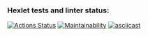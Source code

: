 ### Hexlet tests and linter status:
[![Actions Status](https://github.com/UnJIeashed/python-project-49/actions/workflows/hexlet-check.yml/badge.svg)](https://github.com/UnJIeashed/python-project-49/actions)
[![Maintainability](https://api.codeclimate.com/v1/badges/5fb9254d02c6a07e2ca9/maintainability)](https://codeclimate.com/github/UnJIeashed/python-project-49/maintainability)
[![asciicast](https://asciinema.org/a/jU2PquC7CR0aYEroJssKuz4ID.svg)](https://asciinema.org/a/jU2PquC7CR0aYEroJssKuz4ID)